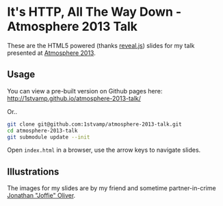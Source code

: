 It's HTTP, All The Way Down - Atmosphere 2013 Talk
===

These are the HTML5 powered (thanks [reveal.js](https://github.com/hakimel/reveal.js)) slides for my talk presented at [Atmosphere 2013](http://atmosphere-conference.com/).

Usage
---
You can view a pre-built version on Github pages here: http://1stvamp.github.io/atmosphere-2013-talk/

Or..

```bash
git clone git@github.com:1stvamp/atmosphere-2013-talk.git
cd atmosphere-2013-talk
git submodule update --init
```

Open `index.html` in a browser, use the arrow keys to navigate slides.

Illustrations
---
The images for my slides are by my friend and sometime partner-in-crime [Jonathan "Joffie" Oliver](http://about.me/joffie).
